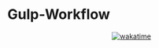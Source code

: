 # Gulp-Workflow

<div align="center">
  <a href="https://wakatime.com/badge/github/Zead-Ashraf/Gulp-Workflow">
    <img src="https://wakatime.com/badge/github/Zead-Ashraf/Gulp-Workflow.svg" alt="wakatime">
  </a>
</div>
